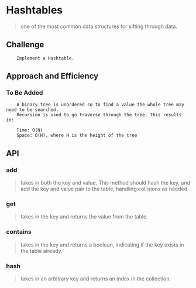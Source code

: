 # Hashtables
> one of the most common data structures for sifting through data.

## Challenge
```
	Implement a Hashtable.
```

## Approach and Efficiency
### To Be Added
```
	A binary tree is unordered so to find a value the whole tree may need to be searched.
	Recursion is used to go traverse through the tree. This results in:

	Time: O(N)
	Space: O(H), where H is the height of the tree
```

## API
### add
> takes in both the key and value. This method should hash the key, and add the key and value pair to the table, handling collisions as needed.

### get 
> takes in the key and returns the value from the table.

### contains
> takes in the key and returns a boolean, indicating if the key exists in the table already.

### hash
> takes in an arbitrary key and returns an index in the collection.
